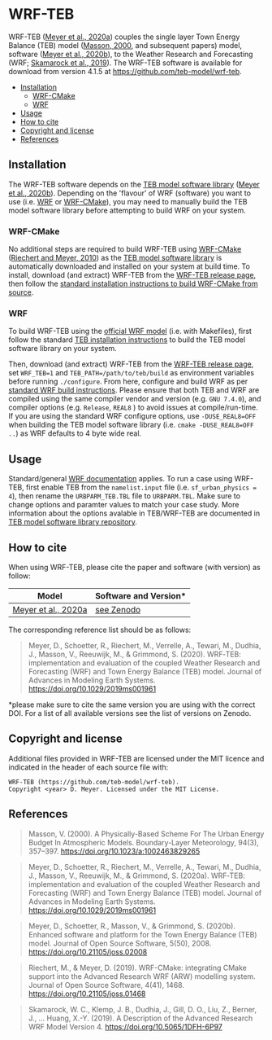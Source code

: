 <!-- omit in toc -->
# WRF-TEB

WRF-TEB ([Meyer et al., 2020a](https://doi.org/10.1029/2019MS001961)) couples the single layer Town Energy Balance (TEB) model ([Masson, 2000](https://doi.org/10.1023/A:1002463829265), and subsequent papers) model, software ([Meyer et al., 2020b](https://doi.org/10.21105/joss.02008)), to the Weather Research and Forecasting (WRF; [Skamarock et al., 2019](https://doi.org/10.5065/1dfh-6p97)). The WRF-TEB software is available for download from version 4.1.5 at https://github.com/teb-model/wrf-teb.


- [Installation](#installation)
  - [WRF-CMake](#wrf-cmake)
  - [WRF](#wrf)
- [Usage](#usage)
- [How to cite](#how-to-cite)
- [Copyright and license](#copyright-and-license)
- [References](#references)


## Installation

The WRF-TEB software depends on the [TEB model software library](https://github.com/teb-model/teb) ([Meyer et al., 2020b](https://doi.org/10.21105/joss.02008)). Depending on the 'flavour' of WRF (software) you want to use (i.e. [WRF](https://github.com/wrf-model) or [WRF-CMake](https://github.com/WRF-CMake/wrf)), you may need to manually build the TEB model software library before attempting to build WRF on your system.


### WRF-CMake

No additional steps are required to build WRF-TEB using [WRF-CMake](https://github.com/WRF-CMake/wrf) ([Riechert and Meyer, 2010](https://doi.org/10.21105/joss.01468)) as the [TEB model software library](https://github.com/teb-model/teb) is automatically downloaded and installed on your system at build time. To install, download (and extract) WRF-TEB from the [WRF-TEB release page](https://github.com/TEB-model/wrf-teb/releases), then follow the [standard installation instructions to build WRF-CMake from source](https://github.com/TEB-model/wrf-teb/blob/wrf-cmake-teb/doc/cmake/INSTALL.md).

### WRF

To build WRF-TEB using the [official WRF model](https://github.com/wrf-model) (i.e. with Makefiles), first follow the standard [TEB installation instructions](https://github.com/teb-model/teb) to build the TEB model software library on your system.

Then, download (and extract) WRF-TEB from the [WRF-TEB release page](https://github.com/TEB-model/wrf-teb/releases), set `WRF_TEB=1` and `TEB_PATH=/path/to/teb/build` as environment variables before running `./configure`. From here, configure and build WRF as per [standard WRF build instructions](https://www2.mmm.ucar.edu/wrf/OnLineTutorial/compilation_tutorial.php). Please ensure that both TEB and WRF are compiled using the same compiler vendor and version (e.g. `GNU 7.4.0`), and compiler options (e.g. `Release`, `REAL8` ) to avoid issues at compile/run-time. If you are using the standard WRF configure options, use `-DUSE_REAL8=OFF` when building the TEB model software library (i.e. `cmake -DUSE_REAL8=OFF ..`) as WRF defaults to 4 byte wide real.


## Usage

Standard/general [WRF documentation](https://www2.mmm.ucar.edu/wrf/users/docs/user_guide_v4/contents.html) applies. To run a case using WRF-TEB, first enable TEB from the `namelist.input` file (i.e. `sf_urban_physics = 4`), then rename the `URBPARM_TEB.TBL` file to `URBPARM.TBL`. Make sure to change options and paramter values to match your case study. More information about the options avalable in TEB/WRF-TEB are documented in [TEB model software library repository](https://github.com/teb-model/teb).


## How to cite

When using WRF-TEB, please cite the paper and software (with version) as follow:

| Model                                                       | Software and Version*                                |
| ----------------------------------------------------------- | ---------------------------------------------------- |
| [Meyer et al., 2020a](https://doi.org/10.1029/2019MS001961) | [see Zenodo](https://doi.org/10.5281/zenodo.3898327) |

The corresponding reference list should be as follows:

> Meyer, D., Schoetter, R., Riechert, M., Verrelle, A., Tewari, M., Dudhia, J., Masson, V., Reeuwijk, M., & Grimmond, S. (2020). WRF‐TEB: implementation and evaluation of the coupled Weather Research and Forecasting (WRF) and Town Energy Balance (TEB) model. Journal of Advances in Modeling Earth Systems. https://doi.org/10.1029/2019ms001961

*please make sure to cite the same version you are using with the correct DOI. For a list of all available versions see the list of versions on Zenodo.

## Copyright and license

Additional files provided in WRF-TEB are licensed under the MIT licence and indicated in the header of each source file with:

```
WRF-TEB (https://github.com/teb-model/wrf-teb).
Copyright <year> D. Meyer. Licensed under the MIT License.
```

## References

> Masson, V. (2000). A Physically-Based Scheme For The Urban Energy Budget In Atmospheric Models. Boundary-Layer Meteorology, 94(3), 357–397. https://doi.org/10.1023/a:1002463829265

> Meyer, D., Schoetter, R., Riechert, M., Verrelle, A., Tewari, M., Dudhia, J., Masson, V., Reeuwijk, M., & Grimmond, S. (2020a). WRF‐TEB: implementation and evaluation of the coupled Weather Research and Forecasting (WRF) and Town Energy Balance (TEB) model. Journal of Advances in Modeling Earth Systems. https://doi.org/10.1029/2019ms001961

> Meyer, D., Schoetter, R., Masson, V., & Grimmond, S. (2020b). Enhanced software and platform for the Town Energy Balance (TEB) model. Journal of Open Source Software, 5(50), 2008. https://doi.org/10.21105/joss.02008

> Riechert, M., & Meyer, D. (2019). WRF-CMake: integrating CMake support into the Advanced Research WRF (ARW) modelling system. Journal of Open Source Software, 4(41), 1468. https://doi.org/10.21105/joss.01468

> Skamarock, W. C., Klemp, J. B., Dudhia, J., Gill, D. O., Liu, Z., Berner, J., … Huang, X.-Y. (2019). A Description of the Advanced Research WRF Model Version 4. https://doi.org/10.5065/1DFH-6P97
